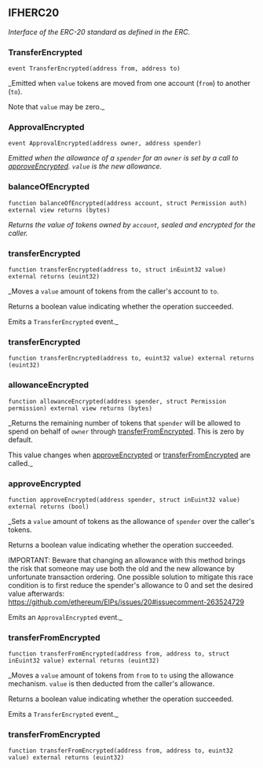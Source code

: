## IFHERC20

_Interface of the ERC-20 standard as defined in the ERC._

### TransferEncrypted

```solidity
event TransferEncrypted(address from, address to)
```

_Emitted when `value` tokens are moved from one account (`from`) to
another (`to`).

Note that `value` may be zero._

### ApprovalEncrypted

```solidity
event ApprovalEncrypted(address owner, address spender)
```

_Emitted when the allowance of a `spender` for an `owner` is set by
a call to [approveEncrypted](#approveencrypted). `value` is the new allowance._

### balanceOfEncrypted

```solidity
function balanceOfEncrypted(address account, struct Permission auth) external view returns (bytes)
```

_Returns the value of tokens owned by `account`, sealed and encrypted for the caller._

### transferEncrypted

```solidity
function transferEncrypted(address to, struct inEuint32 value) external returns (euint32)
```

_Moves a `value` amount of tokens from the caller's account to `to`.

Returns a boolean value indicating whether the operation succeeded.

Emits a `TransferEncrypted` event._

### transferEncrypted

```solidity
function transferEncrypted(address to, euint32 value) external returns (euint32)
```

### allowanceEncrypted

```solidity
function allowanceEncrypted(address spender, struct Permission permission) external view returns (bytes)
```

_Returns the remaining number of tokens that `spender` will be
allowed to spend on behalf of `owner` through [transferFromEncrypted](#transferfromencrypted). This is
zero by default.

This value changes when [approveEncrypted](#approveencrypted) or [transferFromEncrypted](#transferfromencrypted) are called._

### approveEncrypted

```solidity
function approveEncrypted(address spender, struct inEuint32 value) external returns (bool)
```

_Sets a `value` amount of tokens as the allowance of `spender` over the
caller's tokens.

Returns a boolean value indicating whether the operation succeeded.

IMPORTANT: Beware that changing an allowance with this method brings the risk
that someone may use both the old and the new allowance by unfortunate
transaction ordering. One possible solution to mitigate this race
condition is to first reduce the spender's allowance to 0 and set the
desired value afterwards:
https://github.com/ethereum/EIPs/issues/20#issuecomment-263524729

Emits an `ApprovalEncrypted` event._

### transferFromEncrypted

```solidity
function transferFromEncrypted(address from, address to, struct inEuint32 value) external returns (euint32)
```

_Moves a `value` amount of tokens from `from` to `to` using the
allowance mechanism. `value` is then deducted from the caller's
allowance.

Returns a boolean value indicating whether the operation succeeded.

Emits a `TransferEncrypted` event._

### transferFromEncrypted

```solidity
function transferFromEncrypted(address from, address to, euint32 value) external returns (euint32)
```

